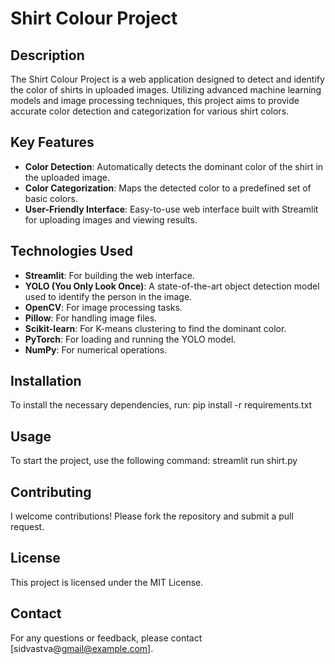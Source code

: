 # Shirt Colour Project

## Description
The Shirt Colour Project is a web application designed to detect and identify the color of shirts in uploaded images. Utilizing advanced machine learning models and image processing techniques, this project aims to provide accurate color detection and categorization for various shirt colors.

## Key Features
- **Color Detection**: Automatically detects the dominant color of the shirt in the uploaded image.
- **Color Categorization**: Maps the detected color to a predefined set of basic colors.
- **User-Friendly Interface**: Easy-to-use web interface built with Streamlit for uploading images and viewing results.

## Technologies Used
- **Streamlit**: For building the web interface.
- **YOLO (You Only Look Once)**: A state-of-the-art object detection model used to identify the person in the image.
- **OpenCV**: For image processing tasks.
- **Pillow**: For handling image files.
- **Scikit-learn**: For K-means clustering to find the dominant color.
- **PyTorch**: For loading and running the YOLO model.
- **NumPy**: For numerical operations.

## Installation
To install the necessary dependencies, run:
pip install -r requirements.txt

## Usage
To start the project, use the following command:
streamlit run shirt.py

## Contributing
I welcome contributions! Please fork the repository and submit a pull request.

## License
This project is licensed under the MIT License.

## Contact
For any questions or feedback, please contact [sidvastva@gmail@example.com].


